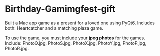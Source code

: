# Birthday-Gamimgfest-gift

Built a Mac app game as a present for a loved one using PyQt6. 
Includes both: Heartcatcher and a matching plaza game.


To use the game, you must include your **jpeg photos** for the games. Include: PhotoQ.jpg, PhotoS.jpg, PhotoX.jpg, PhotoY.jpg, PhotoP.jpg, PhotoR.jpg. 
